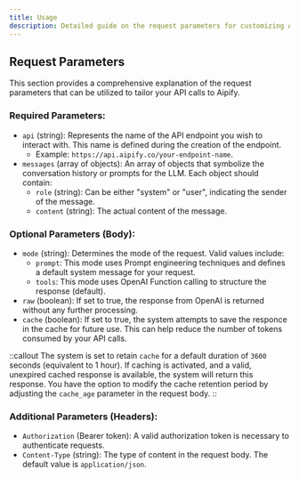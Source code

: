 ```yaml
---
title: Usage
description: Detailed guide on the request parameters for customizing API calls to Aipify.
---
```


## Request Parameters
This section provides a comprehensive explanation of the request parameters that can be utilized to tailor your API calls to Aipify.

### Required Parameters:

- `api` (string): Represents the name of the API endpoint you wish to interact with. This name is defined during the creation of the endpoint. 
  - Example: `https://api.aipify.co/your-endpoint-name`.
- `messages` (array of objects): An array of objects that symbolize the conversation history or prompts for the LLM. Each object should contain:
  - `role` (string): Can be either "system" or "user", indicating the sender of the message.
  - `content` (string): The actual content of the message.

### Optional Parameters (Body):

- `mode` (string): Determines the mode of the request. Valid values include:
  - `prompt`: This mode uses Prompt engineering techniques and defines a default system message for your request.
  - `tools`: This mode uses OpenAI Function calling to structure the response (default).
- `raw` (boolean): If set to true, the response from OpenAI is returned without any further processing.
- `cache` (boolean): If set to true, the system attempts to save the responce in the cache for future use. This can help reduce the number of tokens consumed by your API calls.

::callout
The system is set to retain `cache` for a default duration of `3600` seconds (equivalent to 1 hour). If caching is activated, and a valid, unexpired cached response is available, the system will return this response. You have the option to modify the cache retention period by adjusting the `cache_age` parameter in the request body.
::


### Additional Parameters (Headers):

- `Authorization` (Bearer token): A valid authorization token is necessary to authenticate requests.
- `Content-Type` (string): The type of content in the request body. The default value is `application/json`.